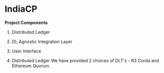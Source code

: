 # IndiaCP

**Project Components**
1. Distributed Ledger 
2. DL Agnostic Integration Layer
3. User Interface


1. Distributed Ledger
We have provided 2 choices of DLT's - R3 Corda and Ethereum Quorum.

